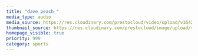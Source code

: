 ```yaml
---
title: "dave peach "
media_type: audio
media_source: https://res.cloudinary.com/prestocloud/video/upload/v1642470793/dave-peach-web-netlify-cms/PA_Realz_nlkuga.mp3
thumbnail_source: https://res.cloudinary.com/prestocloud/image/upload/v1642470716/dave-peach-web-netlify-cms/IMG_0276_aozom3.jpg
homepage_visible: true
priority: 999
category: sports
---
```

